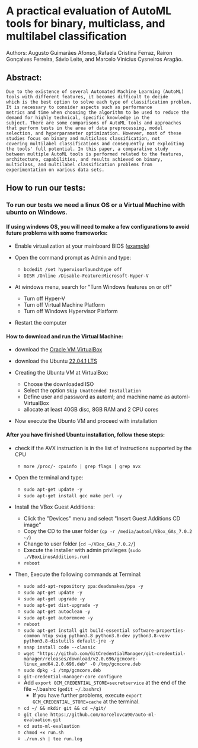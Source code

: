 # A practical evaluation of AutoML tools for binary, multiclass, and multilabel classification
Authors: Augusto Guimarães Afonso, Rafaela Cristina Ferraz, Rairon Gonçalves Ferreira, Sávio Leite, and Marcelo Vinícius Cysneiros Aragão.

## Abstract:
	Due to the existence of several Automated Machine Learning (AutoML) tools with different features, it becomes difficult to decide 
	which is the best option to solve each type of classification problem. It is necessary to consider aspects such as performance 
	metrics and time when choosing the algorithm to be used to reduce the demand for highly technical, specific knowledge in the 
	subject. There are some comparisons of AutoML tools and approaches that perform tests in the area of data preprocessing, model 
	selection, and hyperparameter optimization. However, most of these studies focus on binary and multiclass classification, not 
	covering multilabel classifications and consequently not exploiting the tools' full potential. In this paper, a comparative study 
	between multiple AutoML tools is performed related to the features, architecture, capabilities, and results achieved on binary, 
	multiclass, and multilabel classification problems from experimentation on various data sets.

## How to run our tests:
### To run our tests we need a linux OS or a Virtual Machine with ubunto on Windows.
#### If using windows OS, you will need to make a few configurations to avoid future problems with some frameworks:
- Enable virtualization at your mainboard BIOS ([example](https://www.youtube.com/watch?v=GK0DOfdLCa8))

- Open the command prompt as Admin and type:
	- `bcdedit /set hypervisorlaunchtype off`
	- `DISM /Online /Disable-Feature:Microsoft-Hyper-V`

- At windows menu, search for "Turn Windows features on or off"
	- Turn off Hyper-V
	- Turn off Virtual Machine Platform
	- Turn off Windows Hypervisor Platform

- Restart the computer

#### How to download and run the Virtual Machine:

- download the [Oracle VM VirtualBox](https://download.virtualbox.org/virtualbox/7.0.4/VirtualBox-7.0.4-154605-Win.exe)

- download the Ubuntu [22.04.1 LTS](https://releases.ubuntu.com/22.04/ubuntu-22.04.1-desktop-amd64.iso)

- Creating the Ubuntu VM at VirtualBox:
	- Choose the downloaded ISO
	- Select the option `Skip Unattended Installation`
	- Define user and password as automl; and machine name as automl-VirtualBox
	- allocate at least 40GB disc, 8GB RAM and 2 CPU cores

- Now execute the Ubunto VM and proceed with installation

#### After you have finished Ubuntu installation, follow these steps:
- check if the AVX instruction is in the list of instructions supported by the CPU
	- `more /proc/- cpuinfo | grep flags | grep avx`
- Open the terminal and type:
	- `sudo apt-get update -y`
	- `sudo apt-get install gcc make perl -y`
- Install the VBox Guest Additions:
	- Click the "Devices" menu and select "Insert Guest Additions CD image"
	- Copy the CD to the user folder (`cp -r /media/automl/VBox_GAs_7.0.2 ~/`)
	- Change to user folder (`cd ~/VBox_GAs_7.0.2/`)
	- Execute the installer with admin privileges (`sudo ./VBoxLinusAdditions.run`)
	- `reboot`
	
- Then, Execute the following commands at Terminal:
	- `sudo add-apt-repository ppa:deadsnakes/ppa -y`
	- `sudo apt-get update -y`
	- `sudo apt-get upgrade -y`
	- `sudo apt-get dist-upgrade -y`
	- `sudo apt-get autoclean -y`
	- `sudo apt-get autoremove -y`
	- `reboot`
	- `sudo apt-get install git build-essential software-properties-common htop swig python3.8 python3.8-dev python3.8-venv python3.8-distutils default-jre -y`
	- `snap install code --classic`
	- `wget "https://github.com/GitCredentialManager/git-credential-manager/releases/download/v2.0.696/gcmcore-linux_amd64.2.0.696.deb" -O /tmp/gcmcore.deb`
	- `sudo dpkg -i /tmp/gcmcore.deb`
	- `git-credential-manager-core configure`
	- Add `export GCM_CREDENTIAL_STORE=secretservice` at the end of the file ~/.bashrc (`gedit ~/.bashrc`)
		- If you have further problems, execute `export GCM_CREDENTIAL_STORE=cache` at the terminal.
	- `cd ~/ && mkdir git && cd ~/git/`
	- `git clone https://github.com/marcelovca90/auto-ml-evaluation.git`
	- `cd auto-ml-evaluation`
	- `chmod +x run.sh`
	- `./run.sh | tee run.log`

